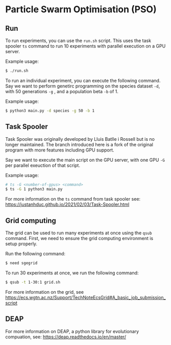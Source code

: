 # Particle Swarm Optimisation (PSO)

## Run

To run experiments, you can use the `run.sh` script. This uses the task spooler `ts` command to run 10 experiments with parallel execution on a GPU server.

Example usage:

```bash
$ ./run.sh
```

To run an individual experiment, you can execute the following command. Say we want to perform genetirc programming on the species dataset `-d`, with 50 generations `-g` , and a population beta `-b` of 1.

Example usage:

```bash
$ python3 main.py -d species -g 50 -b 1
```

## Task Spooler

Task Spooler was originally developed by Lluis Batlle i Rossell but is no longer maintained. The branch introduced here is a fork of the original program with more features including GPU support.

Say we want to execute the main script on the GPU server, with one GPU `-G` per parallel exeuction of that script.

Example usage:

```bash
# ts -G <number-of-gpus> <command>
$ ts -G 1 python3 main.py
```

For more information on the `ts` command from task spooler see: https://justanhduc.github.io/2021/02/03/Task-Spooler.html

## Grid computing

The grid can be used to run many experiments at once using the `qsub` command. First, we need to ensure the grid computing environment is setup properly.

Run the following command:

```bash
$ need sgegrid
```

To run 30 experiments at once, we run the following command:

```bash
$ qsub -t 1-30:1 grid.sh 
```

For more information on the grid, see https://ecs.wgtn.ac.nz/Support/TechNoteEcsGrid#A_basic_job_submission_script



## DEAP 

For more information on DEAP, a python library for evolutionary compuation, see: https://deap.readthedocs.io/en/master/